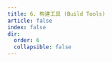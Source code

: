 ```yaml
---
title: 6. 构建工具 (Build Tools)
article: false
index: false
dir:
  order: 6
  collapsible: false
---
```

